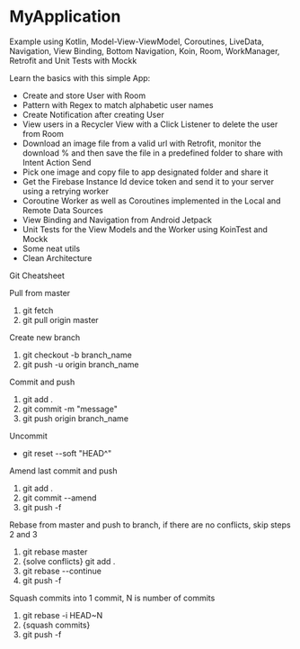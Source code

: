 # MyApplication
Example using Kotlin, Model-View-ViewModel, Coroutines, LiveData, Navigation, View Binding, Bottom Navigation, Koin, Room, WorkManager, Retrofit and Unit Tests with Mockk

Learn the basics with this simple App:
- Create and store User with Room
- Pattern with Regex to match alphabetic user names
- Create Notification after creating User
- View users in a Recycler View with a Click Listener to delete the user from Room
- Download an image file from a valid url with Retrofit, monitor the download % and then save the file in a predefined folder to share with Intent Action Send
- Pick one image and copy file to app designated folder and share it
- Get the Firebase Instance Id device token and send it to your server using a retrying worker
- Coroutine Worker as well as Coroutines implemented in the Local and Remote Data Sources
- View Binding and Navigation from Android Jetpack
- Unit Tests for the View Models and the Worker using KoinTest and Mockk
- Some neat utils
- Clean Architecture

Git Cheatsheet

Pull from master
1. git fetch
2. git pull origin master

Create new branch
1. git checkout -b branch_name
2. git push -u origin branch_name

Commit and push
1. git add .
2. git commit -m "message"
3. git push origin branch_name

Uncommit
- git reset --soft "HEAD^"

Amend last commit and push
1. git add .
2. git commit --amend
3. git push -f

Rebase from master and push to branch, if there are no conflicts, skip steps 2 and 3
1. git rebase master
2. {solve conflicts} git add .
3. git rebase --continue
4. git push -f

Squash commits into 1 commit, N is number of commits
1. git rebase -i HEAD~N
2. {squash commits}
3. git push -f
